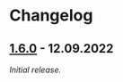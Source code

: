 # Changelog

<!--- 
CHANGELOG STYLE GUIDE

Use the following change categories for each release (in that order):
###Changed : for changes in existing functionality
###Added   : for new functionality
###Removed : for removed functionality
###Fixed   : for bug fixes

Describe changes in imperative, e.g. "modify exception handling for ..."

Prefix breaking changes with **Breaking:** (and list them before other changes)

Syntax for links to issues (or pull requests):
([#1](https://github.com/phi-hein/BulkHopMC/issues/1))
--->

## [1.6.0] - 12.09.2022

_Initial release._

<!--- List of links to releases: --->
[1.6.0]: https://github.com/phi-hein/BulkHopMC/releases/tag/v1.6.0
